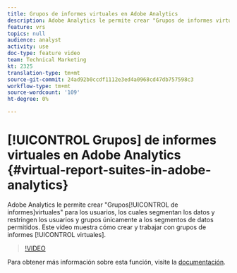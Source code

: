 ```yaml
---
title: Grupos de informes virtuales en Adobe Analytics
description: Adobe Analytics le permite crear "Grupos de informes virtuales" para sus usuarios, los cuales segmentan sus datos y restringen a los usuarios y grupos únicamente a los segmentos de datos permitidos. Este vídeo muestra cómo crear y trabajar con grupos de informes virtuales.
feature: vrs
topics: null
audience: analyst
activity: use
doc-type: feature video
team: Technical Marketing
kt: 2325
translation-type: tm+mt
source-git-commit: 24ad92b0ccdf1112e3ed4a0968cd47db757598c3
workflow-type: tm+mt
source-wordcount: '109'
ht-degree: 0%

---
```



# [!UICONTROL Grupos] de informes virtuales en Adobe Analytics {#virtual-report-suites-in-adobe-analytics}

Adobe Analytics le permite crear &quot;Grupos[!UICONTROL de informes]virtuales&quot; para los usuarios, los cuales segmentan los datos y restringen los usuarios y grupos únicamente a los segmentos de datos permitidos. Este vídeo muestra cómo crear y trabajar con grupos de informes [!UICONTROL virtuales].

>[!VIDEO](https://video.tv.adobe.com/v/25412/?quality=12)

Para obtener más información sobre esta función, visite la [documentación](https://marketing.adobe.com/resources/help/en_US/reference/vrs-about.html).
